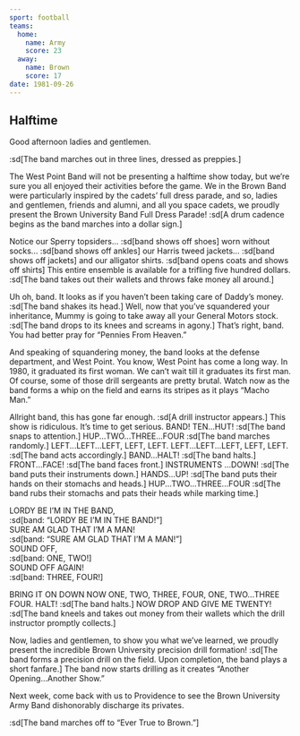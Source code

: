 ```yaml
---
sport: football
teams:
  home:
    name: Army
    score: 23
  away:
    name: Brown
    score: 17
date: 1981-09-26
---
```


## Halftime

Good afternoon ladies and gentlemen.

:sd[The band marches out in three lines, dressed as preppies.]

The West Point Band will not be presenting a halftime show today, but we’re sure you all enjoyed their activities before the game. We in the Brown Band were particularly inspired by the cadets’ full dress parade, and so, ladies and gentlemen, friends and alumni, and all you space cadets, we proudly present the Brown University Band Full Dress Parade! :sd[A drum cadence begins as the band marches into a dollar sign.]

Notice our Sperry topsiders... :sd[band shows off shoes] worn without socks... :sd[band shows off ankles] our Harris tweed jackets... :sd[band shows off jackets] and our alligator shirts. :sd[band opens coats and shows off shirts] This entire ensemble is available for a trifling five hundred dollars. :sd[The band takes out their wallets and throws fake money all around.]

Uh oh, band. It looks as if you haven’t been taking care of Daddy’s money. :sd[The band shakes its head.] Well, now that you’ve squandered your inheritance, Mummy is going to take away all your General Motors stock. :sd[The band drops to its knees and screams in agony.] That’s right, band. You had better pray for “Pennies From Heaven.”

And speaking of squandering money, the band looks at the defense department, and West Point. You know, West Point has come a long way. In 1980, it graduated its first woman. We can’t wait till it graduates its first man. Of course, some of those drill sergeants are pretty brutal. Watch now as the band forms a whip on the field and earns its stripes as it plays “Macho Man.”

Allright band, this has gone far enough. :sd[A drill instructor appears.] This show is ridiculous. It’s time to get serious. BAND! TEN...HUT! :sd[The band snaps to attention.] HUP...TWO...THREE...FOUR :sd[The band marches randomly.] LEFT...LEFT...LEFT, LEFT, LEFT. LEFT...LEFT...LEFT, LEFT, LEFT. :sd[The band acts accordingly.] BAND...HALT! :sd[The band halts.] FRONT...FACE! :sd[The band faces front.] INSTRUMENTS ...DOWN! :sd[The band puts their instruments down.] HANDS...UP! :sd[The band puts their hands on their stomachs and heads.] HUP...TWO...THREE...FOUR :sd[The band rubs their stomachs and pats their heads while marking time.]

LORDY BE I’M IN THE BAND,\
:sd[band: “LORDY BE I’M IN THE BAND!”]\
SURE AM GLAD THAT I’M A MAN!\
:sd[band: “SURE AM GLAD THAT I’M A MAN!”]\
SOUND OFF,\
:sd[band: ONE, TWO!]\
SOUND OFF AGAIN!\
:sd[band: THREE, FOUR!]

BRING IT ON DOWN NOW ONE, TWO, THREE, FOUR, ONE, TWO...THREE\
 FOUR. HALT! :sd[The band halts.] NOW DROP AND GIVE ME TWENTY! :sd[The band kneels and takes out money from their wallets which the drill instructor promptly collects.]

Now, ladies and gentlemen, to show you what we’ve learned, we proudly present the incredible Brown University precision drill formation! :sd[The band forms a precision drill on the field. Upon completion, the band plays a short fanfare.] The band now starts drilling as it creates “Another Opening...Another Show.”

Next week, come back with us to Providence to see the Brown University Army Band dishonorably discharge its privates.

:sd[The band marches off to “Ever True to Brown.”]
